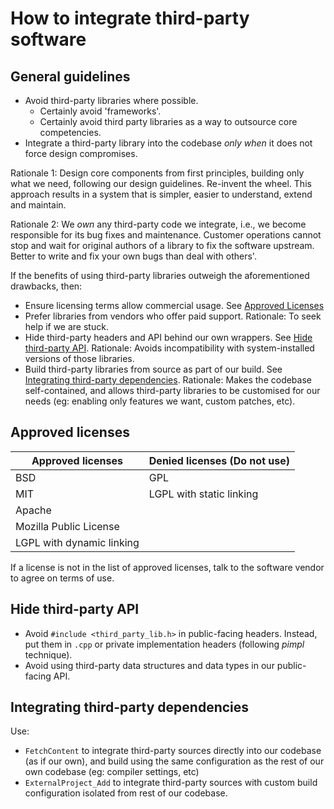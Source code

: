 # How to integrate third-party software

## General guidelines

- Avoid third-party libraries where possible.
  - Certainly avoid 'frameworks'.
  - Certainly avoid third party libraries as a way to outsource core competencies.
- Integrate a third-party library into the codebase _only when_ it does not force design compromises.

Rationale 1: Design core components from first principles, building only what we need, following our design guidelines. Re-invent the wheel. This approach results in a system that is simpler, easier to understand, extend and maintain.

Rationale 2: We _own_ any third-party code we integrate, i.e., we become responsible for its bug fixes and maintenance. Customer operations cannot stop and wait for original authors of a library to fix the software upstream. Better to write and fix your own bugs than deal with others'.

If the benefits of using third-party libraries outweigh the aforementioned drawbacks, then:

- Ensure licensing terms allow commercial usage. See [Approved Licenses](#approved-licenses)
- Prefer libraries from vendors who offer paid support. Rationale: To seek help if we are stuck.
- Hide third-party headers and API behind our own wrappers. See [Hide third-party API](#hide-third-party-api). Rationale: Avoids incompatibility with system-installed versions of those libraries.
- Build third-party libraries from source as part of our build. See [Integrating third-party dependencies](#integrating-third-party-dependencies). Rationale: Makes the codebase self-contained, and allows third-party libraries to be customised for our needs (eg: enabling only features we want, custom patches, etc).

## Approved licenses

Approved licenses            | Denied licenses (Do not use)
---------------------------- | -----------------------------
BSD                          | GPL
MIT                          | LGPL with static linking
Apache                       |
Mozilla Public License       |
LGPL with dynamic linking    |

If a license is not in the list of approved licenses, talk to the software vendor to agree on terms of use.

## Hide third-party API

- Avoid `#include <third_party_lib.h>` in public-facing headers. Instead, put them in `.cpp` or private implementation headers (following _pimpl_ technique).
- Avoid using third-party data structures and data types in our public-facing API.

## Integrating third-party dependencies

Use:

- `FetchContent` to integrate third-party sources directly into our codebase (as if our own), and build using the same configuration as the rest of our own codebase (eg: compiler settings, etc)
- `ExternalProject_Add` to integrate third-party sources with custom build configuration isolated from rest of our codebase.
